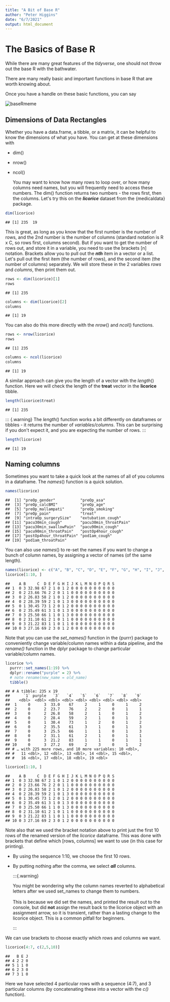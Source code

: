 ```yaml
---
title: "A Bit of Base R"
author: "Peter Higgins"
date: "6/7/2021"
output: html_document
---
```




# The Basics of Base R

While there are many great features of the *tidyverse*, one should not throw out the base R with the bathwater.

There are many really basic and important functions in base R that are worth knowing about.

Once you have a handle on these basic functions, you can say

![baseRmeme](~/Documents/Rcode/rmrwr-book/images/baseRmeme.png)

## Dimensions of Data Rectangles

Whether you have a data.frame, a tibble, or a matrix, it can be helpful to know the dimensions of what you have. You can get at these dimensions with

-   dim()

-   nrow()

-   ncol()

    You may want to know how many rows to loop over, or how many columns need names, but you will frequently need to access these numbers. The dim() function returns two numbers - the rows first, then the columns. Let's try this on the ***licorice*** dataset from the {medicaldata} package.


```r
dim(licorice)
```

```
## [1] 235  19
```

This is great, as long as you know that the first number is the number of rows, and the 2nd number is the number of columns (standard notation is R x C, so rows first, columns second). But if you want to get the number of rows out, and store it in a variable, you need to use the brackets [n] notation. Brackets allow you to pull out the ***nth*** item in a vector or a list. Let's pull out the first item (the number of rows), and the second item (the number of columns) separately. We will store these in the 2 variables *rows* and *columns*, then print them out.


```r
rows <- dim(licorice)[1]
rows
```

```
## [1] 235
```

```r
columns <- dim(licorice)[2]
columns
```

```
## [1] 19
```

You can also do this more directly with the *nrow*() and *ncol*() functions.


```r
rows <- nrow(licorice)
rows
```

```
## [1] 235
```

```r
columns <- ncol(licorice)
columns
```

```
## [1] 19
```

A similar approach can give you the length of a vector with the *length*() function. Here we will check the length of the **treat** vector in the **licorice** tibble.


```r
length(licorice$treat)
```

```
## [1] 235
```

::: {.warning}
The *length*() function works a bit differently on dataframes or tibbles - it returns the number of *variables/columns*. This can be surprising if you don't expect it, and you are expecting the number of rows.
:::


```r
length(licorice)
```

```
## [1] 19
```

## Naming columns

Sometimes you want to take a quick look at the names of all of you columns in a dataframe. The *names*() function is a quick solution.


```r
names(licorice)
```

```
##  [1] "preOp_gender"           "preOp_asa"             
##  [3] "preOp_calcBMI"          "preOp_age"             
##  [5] "preOp_mallampati"       "preOp_smoking"         
##  [7] "preOp_pain"             "treat"                 
##  [9] "intraOp_surgerySize"    "extubation_cough"      
## [11] "pacu30min_cough"        "pacu30min_throatPain"  
## [13] "pacu30min_swallowPain"  "pacu90min_cough"       
## [15] "pacu90min_throatPain"   "postOp4hour_cough"     
## [17] "postOp4hour_throatPain" "pod1am_cough"          
## [19] "pod1am_throatPain"
```

You can also use *names*() to re-set the names if you want to change a bunch of column names, by assigning a vector of names (of the same length).


```r
names(licorice) <- c("A", "B", "C", "D", "E", "F", "G", "H", "I", "J", "K", "L", "M", "N", "O", "P", "Q", "R", "S")
licorice[1:10, ]
```

```
##    A B     C  D E F G H I J K L M N O P Q R S
## 1  0 3 32.98 67 2 1 0 1 2 0 0 0 0 0 0 0 0 0 0
## 2  0 2 23.66 76 2 2 0 1 1 0 0 0 0 0 0 0 0 0 0
## 3  0 2 26.83 58 2 1 0 1 2 0 0 0 0 0 0 0 0 0 0
## 4  0 2 28.39 59 2 1 0 1 3 0 0 0 0 0 0 0 0 0 0
## 5  0 1 30.45 73 1 2 0 1 2 0 0 0 0 0 0 0 0 0 0
## 6  0 2 35.49 61 3 1 0 1 3 0 0 0 0 0 0 0 0 0 0
## 7  0 3 25.50 66 1 1 0 1 3 0 0 0 0 0 0 0 0 0 0
## 8  0 2 31.10 61 2 1 0 1 1 0 0 0 0 0 0 0 0 0 0
## 9  0 3 21.22 83 1 1 0 1 1 0 0 0 0 0 0 0 0 0 0
## 10 0 3 27.16 69 2 3 0 1 2 0 0 0 0 0 0 0 0 0 0
```

Note that you can use the *set_names()* function in the {purrr} package to conveniently change variable/column names within a data pipeline, and the *rename()* function in the dplyr package to change particular variable/column names.


```r
licorice %>% 
  purrr::set_names(1:19) %>% 
  dplyr::rename("purple" = 2) %>% 
  # note rename(new_name = old_name)
  tibble()
```

```
## # A tibble: 235 x 19
##      `1` purple   `3`   `4`   `5`   `6`   `7`   `8`   `9`
##    <dbl>  <dbl> <dbl> <dbl> <dbl> <dbl> <dbl> <dbl> <dbl>
##  1     0      3  33.0    67     2     1     0     1     2
##  2     0      2  23.7    76     2     2     0     1     1
##  3     0      2  26.8    58     2     1     0     1     2
##  4     0      2  28.4    59     2     1     0     1     3
##  5     0      1  30.4    73     1     2     0     1     2
##  6     0      2  35.5    61     3     1     0     1     3
##  7     0      3  25.5    66     1     1     0     1     3
##  8     0      2  31.1    61     2     1     0     1     1
##  9     0      3  21.2    83     1     1     0     1     1
## 10     0      3  27.2    69     2     3     0     1     2
## # … with 225 more rows, and 10 more variables: 10 <dbl>,
## #   11 <dbl>, 12 <dbl>, 13 <dbl>, 14 <dbl>, 15 <dbl>,
## #   16 <dbl>, 17 <dbl>, 18 <dbl>, 19 <dbl>
```


```r
licorice[1:10, ]
```

```
##    A B     C  D E F G H I J K L M N O P Q R S
## 1  0 3 32.98 67 2 1 0 1 2 0 0 0 0 0 0 0 0 0 0
## 2  0 2 23.66 76 2 2 0 1 1 0 0 0 0 0 0 0 0 0 0
## 3  0 2 26.83 58 2 1 0 1 2 0 0 0 0 0 0 0 0 0 0
## 4  0 2 28.39 59 2 1 0 1 3 0 0 0 0 0 0 0 0 0 0
## 5  0 1 30.45 73 1 2 0 1 2 0 0 0 0 0 0 0 0 0 0
## 6  0 2 35.49 61 3 1 0 1 3 0 0 0 0 0 0 0 0 0 0
## 7  0 3 25.50 66 1 1 0 1 3 0 0 0 0 0 0 0 0 0 0
## 8  0 2 31.10 61 2 1 0 1 1 0 0 0 0 0 0 0 0 0 0
## 9  0 3 21.22 83 1 1 0 1 1 0 0 0 0 0 0 0 0 0 0
## 10 0 3 27.16 69 2 3 0 1 2 0 0 0 0 0 0 0 0 0 0
```

Note also that we used the bracket notation above to print just the first 10 rows of the renamed version of the *licorice* dataframe. This was done with brackets that define which [rows, columns] we want to use (in this case for printing).

-   By using the sequence 1:10, we choose the first 10 rows.

-   By putting nothing after the comma, we select ***all*** columns.

    :::{.warning}

    You might be wondering why the column names reverted to alphabetical letters after we used set_names to change them to numbers. <br>\
    This is because we did set the names, and printed the result out to the console, but did **not** assign the result back to the licorice object with an assignment arrow, so it is transient, rather than a lasting change to the licorice object. This is a common pitfall for beginners.

    :::

We can use brackets to choose exactly which rows and columns we want.


```r
licorice[4:7, c(2,5,10)]
```

```
##   B E J
## 4 2 2 0
## 5 1 1 0
## 6 2 3 0
## 7 3 1 0
```

Here we have selected 4 particular rows with a sequence (4:7), and 3 particular columns (by concatenating these into a vector with the *c()* function).
